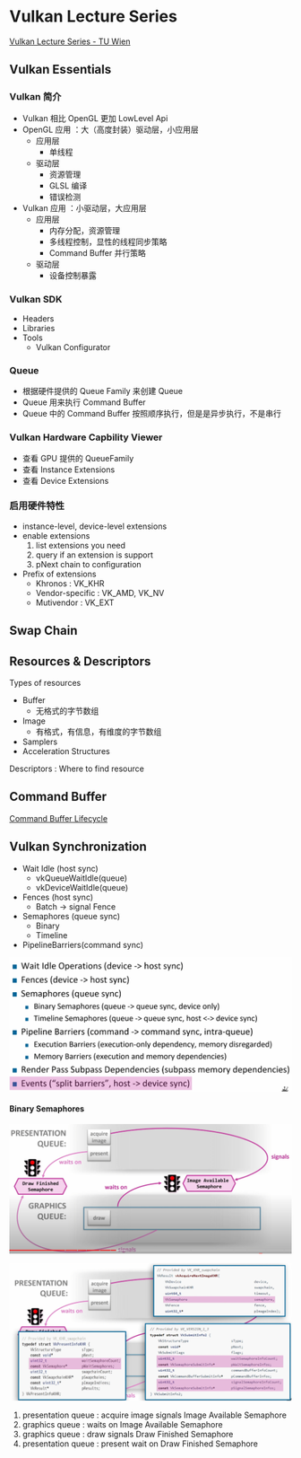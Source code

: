 # Vulkan Lecture Series

[Vulkan Lecture Series - TU Wien](https://www.youtube.com/watch?v=tLwbj9qys18&list=PLmIqTlJ6KsE1Jx5HV4sd2jOe3V1KMHHgn&index=1)

## Vulkan Essentials

### Vulkan 简介

- Vulkan 相比 OpenGL 更加 LowLevel Api
- OpenGL 应用 ：大（高度封装）驱动层，小应用层
  - 应用层
    - 单线程
  - 驱动层
    - 资源管理
    - GLSL 编译
    - 错误检测
- Vulkan 应用 ：小驱动层，大应用层
  - 应用层
    - 内存分配，资源管理
    - 多线程控制，显性的线程同步策略
    - Command Buffer 并行策略
  - 驱动层
    - 设备控制暴露

### Vulkan SDK

- Headers
- Libraries
- Tools
  - Vulkan Configurator

### Queue

- 根据硬件提供的 Queue Family 来创建 Queue
- Queue 用来执行 Command Buffer
- Queue 中的 Command Buffer 按照顺序执行，但是是异步执行，不是串行

### Vulkan Hardware Capbility Viewer

- 查看 GPU 提供的 QueueFamily
- 查看 Instance Extensions
- 查看 Device Extensions

### 启用硬件特性

- instance-level, device-level extensions
- enable extensions
  1. list extensions you need
  2. query if an extension is support
  3. pNext chain to configuration
- Prefix of extensions
  - Khronos : VK_KHR
  - Vendor-specific : VK_AMD, VK_NV
  - Mutivendor : VK_EXT

## Swap Chain

## Resources & Descriptors

Types of resources

- Buffer
  - 无格式的字节数组
- Image
  - 有格式，有信息，有维度的字节数组
- Samplers
- Acceleration Structures

Descriptors : Where to find resource

## Command Buffer

[Command Buffer Lifecycle](https://www.khronos.org/registry/vulkan/specs/1.3-extensions/html/chap6.html#commandbuffers-lifecycle)

## Vulkan Synchronization

- Wait Idle (host sync)
  - vkQueueWaitIdle(queue)
  - vkDeviceWaitIdle(queue)
- Fences (host sync)
  - Batch -> signal Fence
- Semaphores (queue sync)
  - Binary
  - Timeline
- PipelineBarriers(command sync)

![1656924147273](image/1656924147273.png)

#### Binary Semaphores

![1656921670422](image/1656921670422.png)

![1656921768061](image/1656921768061.png)

1. presentation queue : acquire image signals Image Available Semaphore
2. graphics queue : waits on Image Available Semaphore
3. graphics queue : draw signals Draw Finished Semaphore
4. presentation queue : present wait on Draw Finished Semaphore
